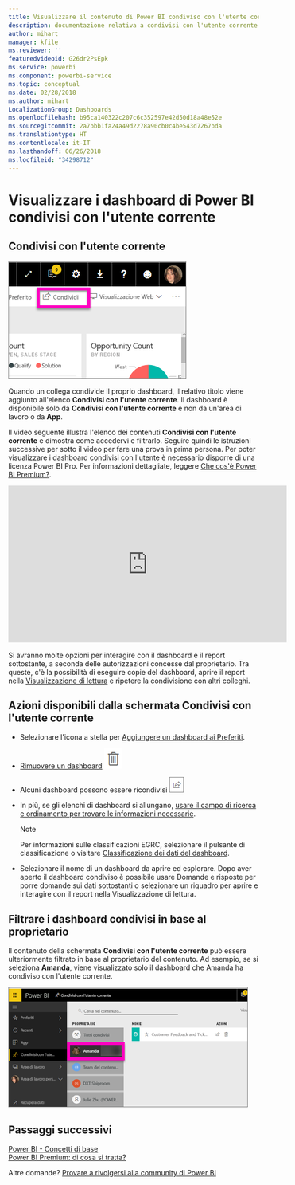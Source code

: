```yaml
---
title: Visualizzare il contenuto di Power BI condiviso con l'utente corrente
description: documentazione relativa a condivisi con l'utente corrente in Power BI
author: mihart
manager: kfile
ms.reviewer: ''
featuredvideoid: G26dr2PsEpk
ms.service: powerbi
ms.component: powerbi-service
ms.topic: conceptual
ms.date: 02/28/2018
ms.author: mihart
LocalizationGroup: Dashboards
ms.openlocfilehash: b95ca140322c207c6c352597e42d50d18a48e52e
ms.sourcegitcommit: 2a7bbb1fa24a49d2278a90cb0c4be543d7267bda
ms.translationtype: HT
ms.contentlocale: it-IT
ms.lasthandoff: 06/26/2018
ms.locfileid: "34298712"
---
```

# <a name="display-the-power-bi-dashboards-that-have-been-shared-with-me"></a>Visualizzare i dashboard di Power BI condivisi con l'utente corrente
## <a name="shared-with-me"></a>Condivisi con l'utente corrente
![Icona di condivisione](media/service-shared-with-me/power-bi-share-dash.png)

Quando un collega condivide il proprio dashboard, il relativo titolo viene aggiunto all'elenco **Condivisi con l'utente corrente**. Il dashboard è disponibile solo da **Condivisi con l'utente corrente** e non da un'area di lavoro o da **App**.

Il video seguente illustra l'elenco dei contenuti **Condivisi con l'utente corrente** e dimostra come accedervi e filtrarlo. Seguire quindi le istruzioni successive per sotto il video per fare una prova in prima persona. Per poter visualizzare i dashboard condivisi con l'utente è necessario disporre di una licenza Power BI Pro. Per informazioni dettagliate, leggere [Che cos'è Power BI Premium?](service-premium.md).

<iframe width="560" height="315" src="https://www.youtube.com/embed/G26dr2PsEpk" frameborder="0" allowfullscreen></iframe>

Si avranno molte opzioni per interagire con il dashboard e il report sottostante, a seconda delle autorizzazioni concesse dal proprietario. Tra queste, c'è la possibilità di eseguire copie del dashboard, aprire il report nella [Visualizzazione di lettura](service-reading-view-and-editing-view.md) e ripetere la condivisione con altri colleghi.

## <a name="actions-available-from-the-shared-with-me-screen"></a>Azioni disponibili dalla schermata **Condivisi con l'utente corrente**
* Selezionare l'icona a stella per [Aggiungere un dashboard ai Preferiti](service-dashboard-favorite.md).
* [Rimuovere un dashboard](service-delete.md) ![Icona a forma di cestino](media/service-shared-with-me/power-bi-delete-icon.png)
* Alcuni dashboard possono essere ricondivisi  ![Icona di condivisione](media/service-shared-with-me/power-bi-share-icon-new.png)
* In più, se gli elenchi di dashboard si allungano, [usare il campo di ricerca e ordinamento per trovare le informazioni necessarie](service-navigation-search-filter-sort.md).
  
  > [!NOTE]
  > Per informazioni sulle classificazioni EGRC, selezionare il pulsante di classificazione o visitare [Classificazione dei dati del dashboard](service-data-classification.md).
  > 
  > 
* Selezionare il nome di un dashboard da aprire ed esplorare. Dopo aver aperto il dashboard condiviso è possibile usare Domande e risposte per porre domande sui dati sottostanti o selezionare un riquadro per aprire e interagire con il report nella Visualizzazione di lettura.

## <a name="filter-shared-dashboards-by-owner"></a>Filtrare i dashboard condivisi in base al proprietario
Il contenuto della schermata **Condivisi con l'utente corrente** può essere ulteriormente filtrato in base al proprietario del contenuto. Ad esempio, se si seleziona **Amanda**, viene visualizzato solo il dashboard che Amanda ha condiviso con l'utente corrente.

![Dashboard filtrato per proprietario](media/service-shared-with-me/power-bi-owner.png)

## <a name="next-steps"></a>Passaggi successivi
[Power BI - Concetti di base](service-basic-concepts.md)  
[Power BI Premium: di cosa si tratta?](service-premium.md)  

Altre domande? [Provare a rivolgersi alla community di Power BI](http://community.powerbi.com/)

